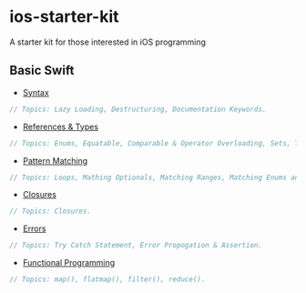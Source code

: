# ios-starter-kit

A starter kit for those interested in iOS programming
 
## Basic Swift
* [Syntax](https://github.com/kingsley108/Swift-Notes/blob/main/Basic%20Swift/Syntax/README.md) 
```swift 
// Topics: Lazy Loading, Destructuring, Documentation Keywords.
 ```
* [References & Types](https://github.com/kingsley108/Swift-Notes/blob/main/Basic%20Swift/References%20%26%20Types/README.md)
```swift 
// Topics: Enums, Equatable, Comparable & Operator Overloading, Sets, Tuples, Generics, References.
 ```
* [Pattern Matching](https://github.com/kingsley108/Swift-Notes/blob/main/Basic%20Swift/Pattern%20Matching/README.md)
```swift 
// Topics: Loops, Mathing Optionals, Matching Ranges, Matching Enums and Associated Values.
 ```
* [Closures](https://github.com/kingsley108/Swift-Notes/blob/main/Basic%20Swift/Closures/README.md)
```swift 
// Topics: Closures.
 ```
* [Errors](https://github.com/kingsley108/Swift-Notes/blob/main/Basic%20Swift/Closures/README.md)
```swift 
// Topics: Try Catch Statement, Error Propogation & Assertion.
 ```
* [Functional Programming](https://github.com/kingsley108/Swift-Notes/tree/main/Basic%20Swift/Functional%20Programming)
```swift 
// Topics: map(), flatmap(), filter(), reduce().
 ```
